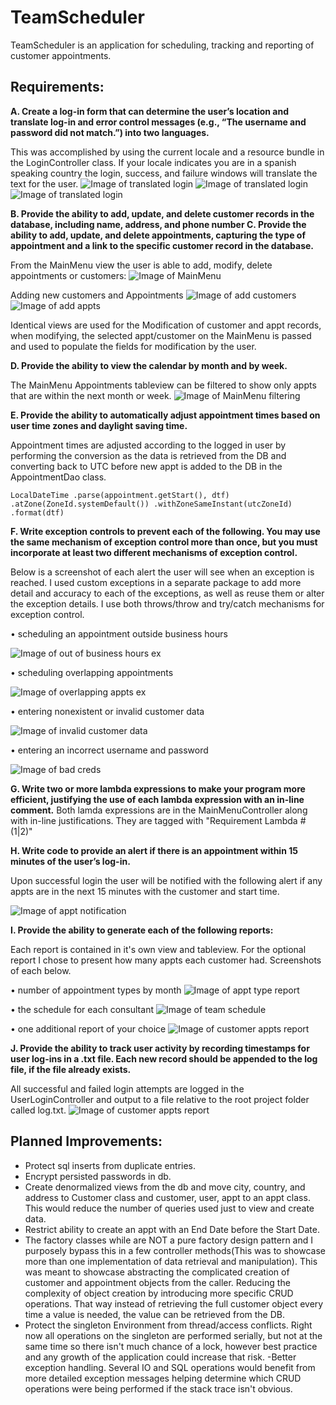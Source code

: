 # TeamScheduler
TeamScheduler is an application for scheduling, tracking and reporting of customer appointments.

## Requirements:
**A.   Create a log-in form that can determine the user’s location and translate log-in and error control messages (e.g., “The username and password did not match.”) into two languages.**

  This was accomplished by using the current locale and a resource bundle in the LoginController class.  If your locale indicates you are in a spanish speaking country the login, success, and failure windows will translate the text for the user.
  ![Image of translated login](https://trello-attachments.s3.amazonaws.com/5d601d99a2f58d88a8e37ef3/1034x716/e1a97d614514374f6f33ae1a3d6554e0/image.png)
  ![Image of translated login](https://trello-attachments.s3.amazonaws.com/5c44b3e3573060864433706c/5d601d99a2f58d88a8e37ef3/e95de6a0e2e490cfe040e00c53012efe/image.png)
  ![Image of translated login](https://trello-attachments.s3.amazonaws.com/5c44b3e3573060864433706c/5d601d99a2f58d88a8e37ef3/6d57920587b99990fd0ae056a6ee7c72/image.png)


**B.   Provide the ability to add, update, and delete customer records in the database, including name, address, and phone number
C.   Provide the ability to add, update, and delete appointments, capturing the type of appointment and a link to the specific customer record in the database.**

From the MainMenu view the user is able to add, modify, delete appointments or customers:
![Image of MainMenu](https://trello-attachments.s3.amazonaws.com/5c44b3e3573060864433706c/5d601d99a2f58d88a8e37ef3/25cbc086f6257b11243061b2b7f2cad5/image.png)

Adding new customers and Appointments
![Image of add customers](https://trello-attachments.s3.amazonaws.com/5c44b3e3573060864433706c/5d601d99a2f58d88a8e37ef3/cc84c4d431262a2969e4069c77d3ec37/image.png)
![Image of add appts](https://trello-attachments.s3.amazonaws.com/5c44b3e3573060864433706c/5d601d99a2f58d88a8e37ef3/bd46b022d76f18e555a899b52a2a1f24/image.png)

Identical views are used for the Modification of customer and appt records, when modifying, the selected appt/customer on the MainMenu is passed and used to populate the fields for modification by the user.

**D.   Provide the ability to view the calendar by month and by week.**

The MainMenu Appointments tableview can be filtered to show only appts that are within the next month or week.
 ![Image of MainMenu filtering](https://trello-attachments.s3.amazonaws.com/5c44b3e3573060864433706c/5d601d99a2f58d88a8e37ef3/37516ee264df725c031f61a73faafaa6/image.png)

**E.    Provide the ability to automatically adjust appointment times based on user time zones and daylight saving time.**

 Appointment times are adjusted according to the logged in user by performing the conversion as the data is retrieved from the DB and converting back to UTC before new appt is added to the DB in the AppointmentDao class.

`LocalDateTime
					.parse(appointment.getStart(), dtf)
					.atZone(ZoneId.systemDefault())
					.withZoneSameInstant(utcZoneId)
					.format(dtf)`

**F.   Write exception controls to prevent each of the following. You may use the same mechanism of exception control more than once, but you must incorporate at least  two different mechanisms of exception control.**

Below is a screenshot of each alert the user will see when an exception is reached.  I used custom exceptions in a separate package to add more detail and accuracy to each of the exceptions, as well as reuse them or alter the exception details.  I use both throws/throw and try/catch mechanisms for exception control.  

•   scheduling an appointment outside business hours

 ![Image of out of business hours ex](https://trello-attachments.s3.amazonaws.com/5c44b3e3573060864433706c/5d601d99a2f58d88a8e37ef3/f0139d4b56a7536de46450eee1503c11/image.png)

•   scheduling overlapping appointments

![Image of overlapping appts ex](https://trello-attachments.s3.amazonaws.com/5c44b3e3573060864433706c/5d601d99a2f58d88a8e37ef3/fd527ad9c8a9cb9aacbad173a8f78950/image.png)

•   entering nonexistent or invalid customer data

![Image of invalid customer data](https://trello-attachments.s3.amazonaws.com/5c44b3e3573060864433706c/5d601d99a2f58d88a8e37ef3/fd527ad9c8a9cb9aacbad173a8f78950/image.png)

•   entering an incorrect username and password

![Image of bad creds](https://trello-attachments.s3.amazonaws.com/5c44b3e3573060864433706c/5d601d99a2f58d88a8e37ef3/d9d85b1a449b717f74a90aed7853ade5/image.png)


**G.  Write two or more lambda expressions to make your program more efficient, justifying the use of each lambda expression with an in-line comment.**
 Both lamda expressions are in the MainMenuController along with in-line justifications.  They are tagged with "Requirement Lambda #(1|2)"
 
 
**H.   Write code to provide an alert if there is an appointment within 15 minutes of the user’s log-in.**

Upon successful login the user will be notified with the following alert if any appts are in the next 15 minutes with the customer and start time.

![Image of appt notification](https://trello-attachments.s3.amazonaws.com/5c44b3e3573060864433706c/5d601d99a2f58d88a8e37ef3/53ecfc4ab4737d4a3c501fa1b0599d5b/image.png)

**I.   Provide the ability to generate each  of the following reports:**

Each report is contained in it's own view and tableview.  For the optional report I chose to present how many appts each customer had.  Screenshots of each below.

•   number of appointment types by month
![Image of appt type report](https://trello-attachments.s3.amazonaws.com/5c44b3e3573060864433706c/5d601d99a2f58d88a8e37ef3/ffede1a9e8daf4f7699574f2ab6505c6/image.png)

•   the schedule for each consultant
![Image of team schedule](https://trello-attachments.s3.amazonaws.com/5c44b3e3573060864433706c/5d601d99a2f58d88a8e37ef3/6ca23b0f1f9a2941f6c65c0fa2c3019f/image.png)

•   one additional report of your choice
![Image of customer appts report](https://trello-attachments.s3.amazonaws.com/5c44b3e3573060864433706c/5d601d99a2f58d88a8e37ef3/f93da0d08e0f0cd580f109140501b5c5/image.png)


**J.   Provide the ability to track user activity by recording timestamps for user log-ins in a .txt file. Each new record should be appended to the log file, if the file already exists.**

All successful and failed login attempts are logged in the UserLoginController and output to a file relative to the root project folder called log.txt.
![Image of customer appts report](https://trello-attachments.s3.amazonaws.com/5c44b3e3573060864433706c/5d601d99a2f58d88a8e37ef3/fcb3765974750367a618e7e2819bb50e/image.png)




Planned Improvements:
-----

- Protect sql inserts from duplicate entries.  
- Encrypt persisted passwords in db.
- Create denormalized views from the db and move city, country, and address to Customer class and customer, user, appt to an appt class.  This would reduce the number of queries used just to view and create data.
- Restrict ability to create an appt with an End Date before the Start Date.
- The factory classes while are NOT a pure factory design pattern and I purposely bypass this in a few controller methods(This was to showcase more than one implementation of data retrieval and manipulation).  This was meant to showcase abstracting the complicated creation of customer and appointment objects from the caller.  Reducing the complexity of object creation by introducing more specific CRUD operations.  That way instead of retrieving the full customer object every time a value is needed, the value can be retrieved from the DB.
- Protect the singleton Environment from thread/access conflicts.  Right now all operations on the singleton are performed serially, but not at the same time so there isn't much chance of a lock, however best practice and any growth of the application could increase that risk.
-Better exception handling.  Several IO and SQL operations would benefit from more detailed exception messages helping determine which CRUD operations were being performed if the stack trace isn't obvious.
